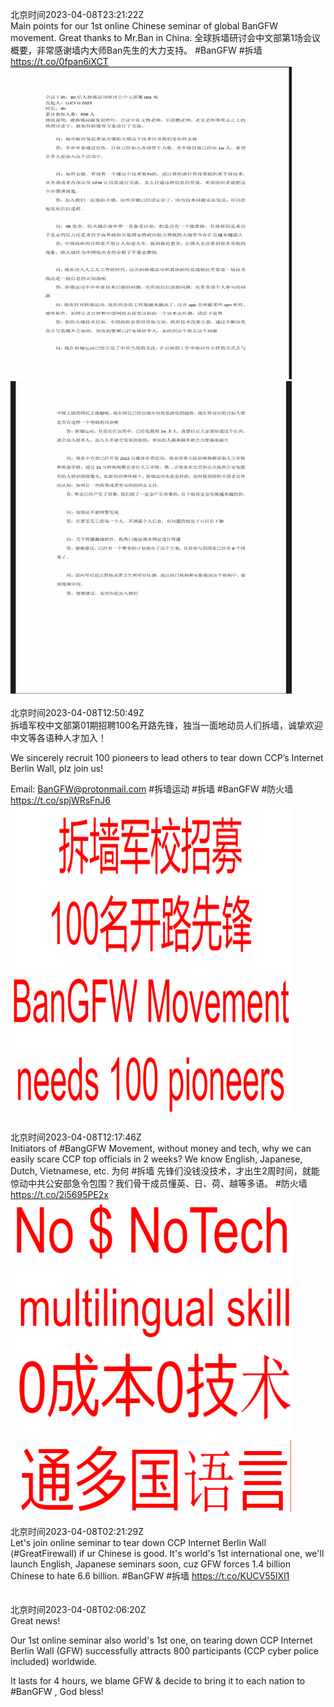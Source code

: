 北京时间2023-04-08T23:21:22Z<br>Main points for our 1st online Chinese seminar of global BanGFW movement. Great thanks to Mr.Ban in China.
全球拆墙研讨会中文部第1场会议概要，非常感谢墙内大师Ban先生的大力支持。
#BanGFW #拆墙 https://t.co/0fpan6iXCT<br><img src='/temp/image/2023/v-Month-4/1644722106394087425_0.jpg' width='450' height='500'><img src='/temp/image/2023/v-Month-4/1644722106394087425_1.jpg' width='450' height='500'><br><br>北京时间2023-04-08T12:50:49Z<br>拆墙军校中文部第01期招聘100名开路先锋，独当一面地动员人们拆墙，诚挚欢迎中文等各语种人才加入！

We sincerely recruit 100 pioneers to lead others to tear down CCP’s Internet Berlin Wall, plz join us!

Email:     BanGFW@protonmail.com
#拆墙运动 #拆墙 #BanGFW #防火墙 https://t.co/spjWRsFnJ6<br><img src='/temp/image/2023/v-Month-4/1644563422368124928_0.jpg' width='450' height='500'><br><br>北京时间2023-04-08T12:17:46Z<br>Initiators of #BangGFW Movement, without money and tech, why we can easily scare CCP top officials in 2 weeks?  We know English, Japanese, Dutch, Vietnamese, etc. 
为何 #拆墙 先锋们没钱没技术，才出生2周时间，就能惊动中共公安部急令包围？我们骨干成员懂英、日、荷、越等多语。 #防火墙 https://t.co/2i5695PE2x<br><img src='/temp/image/2023/v-Month-4/1644555106556448769_0.jpg' width='450' height='500'><br><br>北京时间2023-04-08T02:21:29Z<br>Let's join online seminar to tear down CCP Internet Berlin Wall (#GreatFirewall) if ur Chinese is good. It's world's 1st international one, we'll launch English, Japanese seminars soon, cuz
GFW forces 1.4 billion Chinese to hate 6.6 billion.
#BanGFW #拆墙
https://t.co/KUCV55IXl1<br><br><br>北京时间2023-04-08T02:06:20Z<br>Great news! 

Our 1st online seminar also world's 1st one, on tearing down CCP Internet Berlin Wall (GFW) successfully attracts 800 participants (CCP cyber police included) worldwide.

It lasts for 4 hours, we blame GFW  &amp; decide to bring it to each nation to #BanGFW , God bless!<br><br><br>